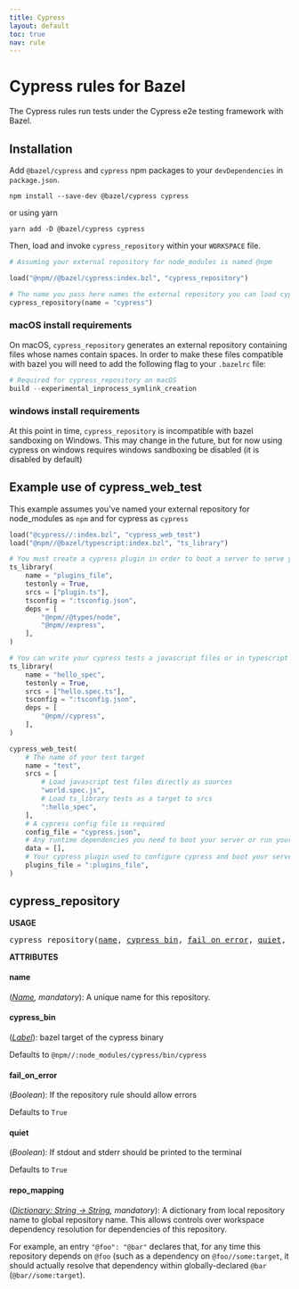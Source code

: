 ```yaml
---
title: Cypress
layout: default
toc: true
nav: rule
---
```

<!-- *********************
  DO NOT EDIT THIS FILE
  It is a generated build output from Stardoc.
  Instead you must edit the .bzl file where the rules are declared,
  or possibly a markdown file next to the .bzl file
 ********************* -->

# Cypress rules for Bazel

The Cypress rules run tests under the Cypress e2e testing framework with Bazel.

## Installation

Add `@bazel/cypress` and `cypress` npm packages to your `devDependencies` in `package.json`.

```
npm install --save-dev @bazel/cypress cypress
```
or using yarn
```
yarn add -D @bazel/cypress cypress
```

Then, load and invoke `cypress_repository` within your `WORKSPACE` file.

```python
# Assuming your external repository for node_modules is named @npm

load("@npm//@bazel/cypress:index.bzl", "cypress_repository")

# The name you pass here names the external repository you can load cypress_web_test from
cypress_repository(name = "cypress")
```

### macOS install requirements
On macOS, `cypress_repository` generates an external repository containing files whose names contain spaces. In order to make these files compatible with bazel you will need to add the following flag to your `.bazelrc` file:
```python
# Required for cypress_repository on macOS
build --experimental_inprocess_symlink_creation
```

### windows install requirements
At this point in time, `cypress_repository` is incompatible with bazel sandboxing on Windows. This may change in the future, but for now using cypress on windows requires windows sandboxing be disabled (it is disabled by default)

## Example use of cypress_web_test
This example assumes you've named your external repository for node_modules as `npm` and for cypress as `cypress`
```python
load("@cypress//:index.bzl", "cypress_web_test")
load("@npm//@bazel/typescript:index.bzl", "ts_library")

# You must create a cypress plugin in order to boot a server to serve your application. It can be written as a javascript file or in typescript using ts_library or ts_project.
ts_library(
    name = "plugins_file",
    testonly = True,
    srcs = ["plugin.ts"],
    tsconfig = ":tsconfig.json",
    deps = [
        "@npm//@types/node",
        "@npm//express",
    ],
)

# You can write your cypress tests a javascript files or in typescript using ts_library or ts_project.
ts_library(
    name = "hello_spec",
    testonly = True,
    srcs = ["hello.spec.ts"],
    tsconfig = ":tsconfig.json",
    deps = [
        "@npm//cypress",
    ],
)

cypress_web_test(
    # The name of your test target
    name = "test",
    srcs = [
        # Load javascript test files directly as sources
        "world.spec.js",
        # Load ts_library tests as a target to srcs
        ":hello_spec",
    ],
    # A cypress config file is required
    config_file = "cypress.json",
    # Any runtime dependencies you need to boot your server or run your tests
    data = [],
    # Your cypress plugin used to configure cypress and boot your server
    plugins_file = ":plugins_file",
)
```


## cypress_repository

**USAGE**

<pre>
cypress_repository(<a href="#cypress_repository-name">name</a>, <a href="#cypress_repository-cypress_bin">cypress_bin</a>, <a href="#cypress_repository-fail_on_error">fail_on_error</a>, <a href="#cypress_repository-quiet">quiet</a>, <a href="#cypress_repository-repo_mapping">repo_mapping</a>)
</pre>



**ATTRIBUTES**


<h4 id="cypress_repository-name">name</h4>

(*<a href="https://bazel.build/docs/build-ref.html#name">Name</a>, mandatory*): A unique name for this repository.


<h4 id="cypress_repository-cypress_bin">cypress_bin</h4>

(*<a href="https://bazel.build/docs/build-ref.html#labels">Label</a>*): bazel target of the cypress binary

Defaults to `@npm//:node_modules/cypress/bin/cypress`

<h4 id="cypress_repository-fail_on_error">fail_on_error</h4>

(*Boolean*): If the repository rule should allow errors

Defaults to `True`

<h4 id="cypress_repository-quiet">quiet</h4>

(*Boolean*): If stdout and stderr should be printed to the terminal

Defaults to `True`

<h4 id="cypress_repository-repo_mapping">repo_mapping</h4>

(*<a href="https://bazel.build/docs/skylark/lib/dict.html">Dictionary: String -> String</a>, mandatory*): A dictionary from local repository name to global repository name. This allows controls over workspace dependency resolution for dependencies of this repository.<p>For example, an entry `"@foo": "@bar"` declares that, for any time this repository depends on `@foo` (such as a dependency on `@foo//some:target`, it should actually resolve that dependency within globally-declared `@bar` (`@bar//some:target`).



